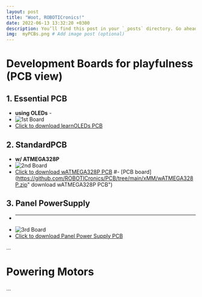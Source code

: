 ```yaml
---
layout: post
title: "Woot, ROBOTICronics!"
date: 2022-06-13 13:32:20 +0300
description: You’ll find this post in your `_posts` directory. Go ahead and edit it and re-build the site to see your changes. # Add post description (optional)
img:  myPCBs.png # Add image post (optional)
---
```


# Development Boards for playfulness (PCB view)
## 1.  Essential PCB
  - **using OLEDs** -
  - ![1st Board]({{site.baseurl}}/assets/img/learnOLEDs.png)
  - <a href="https://github.com/ROBOTICronics/PCB/tree/main/xMM/learnOLEDs.zip" download="wATMEGA328P">Click to download learnOLEDs PCB</a>
## 2.  StandardPCB
  - **w/ ATMEGA328P**
  - ![2nd Board]({{site.baseurl}}/assets/img/wATMEGA328P.png)
  - <a href="https://github.com/ROBOTICronics/PCB/tree/main/xMM/wATMEGA328P.zip" download="wATMEGA328P">Click to download wATMEGA328P PCB</a>
#- [PCB board](https://github.com/ROBOTICronics/PCB/tree/main/xMM/wATMEGA328P.zip" download wATMEGA328P PCB")
## 3. Panel PowerSupply
  - ** **
  - ![3rd Board]({{site.baseurl}}/assets/img/panelpowersupply.png)
  - <a href="https://github.com/ROBOTICronics/PCB/tree/main/xMM/panel-power-supply.zip" download="panel-power-supplyP">Click to download Panel Power Supply PCB</a> 

...

# Powering Motors

...
